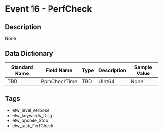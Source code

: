 # Event 16 - PerfCheck

## Description
None

## Data Dictionary
|Standard Name|Field Name|Type|Description|Sample Value|
|---|---|---|---|---|
|TBD|PpmCheckTime|TBD|UInt64|None|None|

## Tags
* etw_level_Verbose
* etw_keywords_Diag
* etw_opcode_Stop
* etw_task_PerfCheck